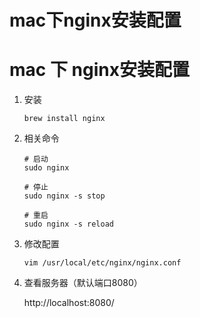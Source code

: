 # mac下nginx安装配置


# mac 下 nginx安装配置

1. 安装

   ```
   brew install nginx
   ```

2. 相关命令

   ```
   # 启动
   sudo nginx
   
   # 停止
   sudo nginx -s stop
   
   # 重启
   sudo nginx -s reload
   ```

3. 修改配置

   ```
   vim /usr/local/etc/nginx/nginx.conf
   ```

4. 查看服务器（默认端口8080）

   http://localhost:8080/

